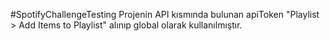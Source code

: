 #SpotifyChallengeTesting
Projenin API kısmında bulunan apiToken  "Playlist > Add Items to Playlist" alınıp global olarak kullanılmıştır.

